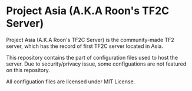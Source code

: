 # Project Asia (A.K.A Roon's TF2C Server)
Project Asia (A.K.A Roon's TF2C Server) is the community-made TF2 server, which has the record of first TF2C server located in Asia.

This repository contains the part of configuration files used to host the server. Due to security/privacy issue, some configuations are not featured on this repository.

All configuation files are licensed under MIT License.
